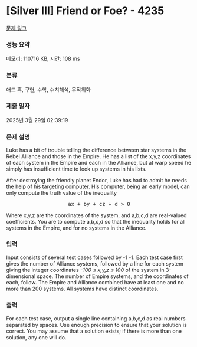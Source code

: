 # [Silver III] Friend or Foe? - 4235 

[문제 링크](https://www.acmicpc.net/problem/4235) 

### 성능 요약

메모리: 110716 KB, 시간: 108 ms

### 분류

애드 혹, 구현, 수학, 수치해석, 무작위화

### 제출 일자

2025년 3월 29일 02:39:19

### 문제 설명

<p>Luke has a bit of trouble telling the difference between star systems in the Rebel Alliance and those in the Empire. He has a list of the x,y,z coordinates of each system in the Empire and each in the Alliance, but at warp speed he simply has insufficient time to look up systems in his lists.</p>

<p>After destroying the friendly planet Endor, Luke has had to admit he needs the help of his targeting computer. His computer, being an early model, can only compute the truth value of the inequality</p>

<pre style="text-align: center;">ax + by + cz + d > 0
</pre>

<p>Where x,y,z are the coordinates of the system, and a,b,c,d are real-valued coefficients. You are to compute a,b,c,d so that the inequality holds for all systems in the Empire, and for no systems in the Alliance.</p>

### 입력 

 <p>Input consists of several test cases followed by -1 -1. Each test case first gives the number of Alliance systems, followed by a line for each system giving the integer coordinates <i>-100 ≤ x,y,z ≤ 100</i> of the system in 3-dimensional space. The number of Empire systems, and the coordinates of each, follow. The Empire and Alliance combined have at least one and no more than 200 systems. All systems have distinct coordinates.</p>

### 출력 

 <p>For each test case, output a single line containing a,b,c,d as real numbers separated by spaces. Use enough precision to ensure that your solution is correct. You may assume that a solution exists; if there is more than one solution, any one will do.</p>

